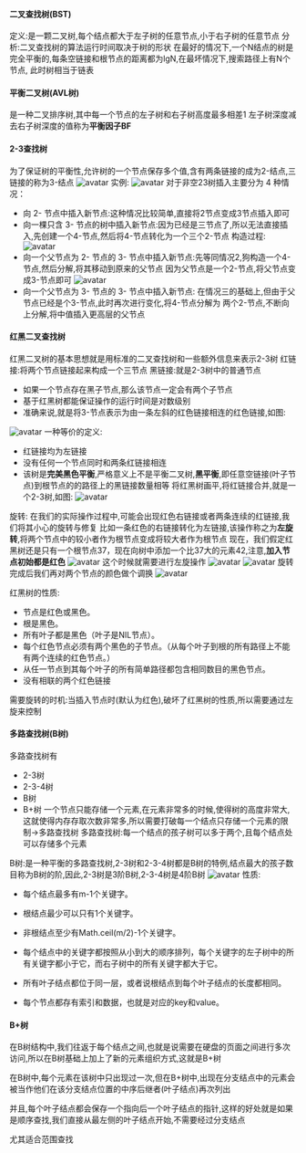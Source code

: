 #### 二叉查找树(BST)
定义:是一颗二叉树,每个结点都大于左子树的任意节点,小于右子树的任意节点
分析:二叉查找树的算法运行时间取决于树的形状
在最好的情况下,一个N结点的树是完全平衡的,每条空链接和根节点的距离都为lgN,在最坏情况下,搜索路径上有N个节点,
此时树相当于链表
#### 平衡二叉树(AVL树)
是一种二叉排序树,其中每一个节点的左子树和右子树高度最多相差1
左子树深度减去右子树深度的值称为**平衡因子BF** 

#### 2-3查找树
为了保证树的平衡性,允许树的一个节点保存多个值,含有两条链接的成为2-结点,三链接的称为3-结点
![avatar](./1625912356.jpg)
实例:
![avatar](./1625914119.jpg)
对于非空23树插入主要分为 4 种情况：
- 向 2- 节点中插入新节点:这种情况比较简单,直接将2节点变成3节点插入即可
- 向一棵只含 3- 节点的树中插入新节点:因为已经是三节点了,所以无法直接插入,先创建一个4-节点,然后将4-节点转化为一个三个2-节点
构造过程:
![avatar](./1625914520.jpg)
- 向一个父节点为 2- 节点的 3- 节点中插入新节点:先等同情况2,狗构造一个4-节点,然后分解,将其移动到原来的父节点
因为父节点是一个2-节点,将父节点变成3-节点即可
![avatar](./1625916226.jpg)
- 向一个父节点为 3- 节点的 3- 节点中插入新节点: 在情况三的基础上,但由于父节点已经是个3-节点,此时再次进行变化,将4-节点分解为
两个2-节点,不断向上分解,将中值插入更高层的父节点

#### 红黑二叉查找树
红黑二叉树的基本思想就是用标准的二叉查找树和一些额外信息来表示2-3树
红链接:将两个节点链接起来构成一个三节点
黑链接:就是2-3树中的普通节点
- 如果一个节点存在黑子节点,那么该节点一定会有两个子节点
- 基于红黑树都能保证操作的运行时间是对数级别
- 准确来说,就是将3-节点表示为由一条左斜的红色链接相连的红色链接,如图:

![avatar](./1625919448.jpg)
一种等价的定义:
- 红链接均为左链接
- 没有任何一个节点同时和两条红链接相连
- 该树是**完美黑色平衡**,严格意义上不是平衡二叉树,**黑平衡**,即任意空链接(叶子节点)到根节点的的路径上的黑链接数量相等
将红黑树画平,将红链接合并,就是一个2-3树,如图:
![avatar](./1625919927.jpg)

旋转:
在我们的实际操作过程中,可能会出现红色右链接或者两条连续的红链接,我们将其小心的旋转与修复
比如一条红色的右链接转化为左链接,该操作称之为**左旋转**,将两个节点中的较小者作为根节点变成将较大者作为根节点
现在，我们假定红黑树还是只有一个根节点37，现在向树中添加一个比37大的元素42,注意,**加入节点初始都是红色**
![avatar](./1625921874.jpg)
这个时候就需要进行左旋操作
![avatar](./1625922009.jpg)
![avatar](./1625922034.jpg)
旋转完成后我们再对两个节点的颜色做个调换
![avatar](./1625922068.jpg)

红黑树的性质:
- 节点是红色或黑色。
- 根是黑色。
- 所有叶子都是黑色（叶子是NIL节点）。
- 每个红色节点必须有两个黑色的子节点。（从每个叶子到根的所有路径上不能有两个连续的红色节点。）
- 从任一节点到其每个叶子的所有简单路径都包含相同数目的黑色节点。
- 没有相联的两个红色链接

需要旋转的时机:当插入节点时(默认为红色),破坏了红黑树的性质,所以需要通过左旋来控制
#### 多路查找树(B树)
多路查找树有
- 2-3树
- 2-3-4树
- B树
- B+树
一个节点只能存储一个元素,在元素非常多的时候,使得树的高度非常大,这就使得内存存取次数非常多,所以需要打破每一个结点只存储一个元素的限制->多路查找树
多路查找树:每一个结点的孩子树可以多于两个,且每个结点处可以存储多个元素

B树:是一种平衡的多路查找树,2-3树和2-3-4树都是B树的特例,结点最大的孩子数目称为B树的阶,因此,2-3树是3阶B树,2-3-4树是4阶B树
![avatar](./1626191757.jpg)
性质:
- 每个结点最多有m-1个关键字。

- 根结点最少可以只有1个关键字。

- 非根结点至少有Math.ceil(m/2)-1个关键字。

- 每个结点中的关键字都按照从小到大的顺序排列，每个关键字的左子树中的所有关键字都小于它，而右子树中的所有关键字都大于它。

- 所有叶子结点都位于同一层，或者说根结点到每个叶子结点的长度都相同。

- 每个节点都存有索引和数据，也就是对应的key和value。
#### B+树
在B树结构中,我们往返于每个结点之间,也就是说需要在硬盘的页面之间进行多次访问,所以在B树基础上加上了新的元素组织方式,这就是B+树

在B树中,每个元素在该树中只出现过一次,但在B+树中,出现在分支结点中的元素会被当作他们在该分支结点位置的中序后继者(叶子结点)再次列出

并且,每个叶子结点都会保存一个指向后一个叶子结点的指针,这样的好处就是如果是顺序查找,我们直接从最左侧的叶子结点开始,不需要经过分支结点

尤其适合范围查找